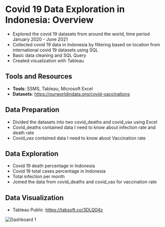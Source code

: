 # Covid 19 Data Exploration in Indonesia: Overview
* Explored the covid 19 datasets from around the world, time period January 2020 - June 2021
* Collected covid 19 data in Indonesia by filtering based on location from international covid 19 datasets using SQL
* Basic data cleaning and SQL Query
* Created visualization with Tableau

## Tools and Resources
* **Tools**: SSMS, Tableau, Microsoft Excel
* **Datasets**: https://ourworldindata.org/covid-vaccinations 

## Data Preparation
* Divided the datasets into two covid_deaths and covid_vax using Excel
* Covid_deaths contained data I need to know about infection rate and death rate
* Covid_vax contained data I need to know about Vaccination rate

## Data Exploration
* Covid 19 death percentage in Indonesia
* Covid 19 total cases percentage in Indonesia
* Total infection per month
* Joined the data from covid_deaths and covid_vax for vaccination rate

## Data Visualization
* Tableau Public :https://tabsoft.co/3DLQ04z

![Dashboard 1](https://user-images.githubusercontent.com/60825743/137457073-6be43e93-2f02-4534-bc94-f1dfabdea596.png)



